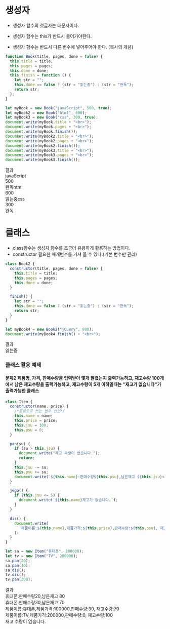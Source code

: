 # 생성자

- 생성자 함수의 첫글자는 대문자이다.

- 생성자 함수는 this가 반드시 들어가야한다.

- 생성자 함수는 반드시 다른 변수에 넣어주어야 한다. (복사의 개념)

```js
function Book(title, pages, done = false) {
  this.title = title;
  this.pages = pages;
  this.done = done;
  this.finish = function () {
    let str = "";
    this.done == false ? (str = "읽는중") : (str = "완독");
    return str;
  };
}

let myBook = new Book("javaScript", 500, true);
let myBook2 = new Book("html", 600);
let myBook3 = new Book("css", 300, true);
document.write(myBook.title + "<br>");
document.write(myBook.pages + "<br>");
document.write(myBook.finish());
document.write(myBook2.title + "<br>");
document.write(myBook2.pages + "<br>");
document.write(myBook2.finish());
document.write(myBook3.title + "<br>");
document.write(myBook3.pages + "<br>");
document.write(myBook3.finish());
```

결과<br>
javaScript<br>
500<br>
완독html<br>
600<br>
읽는중css<br>
300<br>
완독<br>

# 클래스

- class함수는 생성자 함수를 조금더 유용하게 활용하는 방법이다.
- constructor 필요한 매개변수를 가져 올 수 있다.(기본 변수만 관리)

```js
class Book2 {
  constructor(title, pages, done = false) {
    this.title = title;
    this.pages = pages;
    this.done = done;
  }

  finish() {
    let str = "";
    this.done == false ? (str = "읽는중") : (str = "완독");
    return str;
  }
}

let myBook4 = new Book2("jQuery", 800);
document.write(myBook4.finish() + "<br>");
```

결과<br>
읽는중

### 클래스 활용 예제

#### 문제2 제품명, 가격, 판매수량을 입력받아 몇개 팔렸는지 출력가능하고, 재고수량 100개에서 남은 재고수량을 출력가능하고, 재고수량이 5개 이하일때는 "재고가 없습니다"가 출력가능한 클래스

```js
class Item {
  constructor(name, price) {
    /*공용으로 쓰는 변수 선언*/
    this.name = name;
    this.price = price;
    this.jsu = 100;
    this.psu = 0;
  }

  pan(su) {
    if (su > this.jsu) {
      document.write("재고 수량이 없습니다.");
      return;
    }
    this.jsu -= su;
    this.psu += su;
    document.write(`${this.name}:판매수량${this.psu},남은재고 ${this.jsu}<br>`);
  }

  jego() {
    if (this.jsu <= 5) {
      document.write(`${this.name}재고가 없습니다.`);
    }
  }

  dis() {
    document.write(
      `제품이름:${this.name},제품가격:${this.price},판매수량:${this.psu}, 재고수량:${this.jsu}<br>`
    );
  }
}

let sa = new Item("휴대폰", 100000);
let tv = new Item("TV", 200000);
sa.pan(20);
sa.pan(10);
sa.dis();
tv.dis();
tv.pan(300);
```

결과<br>
휴대폰:판매수량20,남은재고 80<br>
휴대폰:판매수량30,남은재고 70<br>
제품이름:휴대폰,제품가격:100000,판매수량:30, 재고수량:70<br>
제품이름:TV,제품가격:200000,판매수량:0, 재고수량:100<br>
재고 수량이 없습니다.<br>
